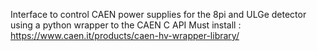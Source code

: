 Interface to control CAEN power supplies for the 8pi and ULGe detector using a python wrapper to the CAEN C API
Must install : https://www.caen.it/products/caen-hv-wrapper-library/
